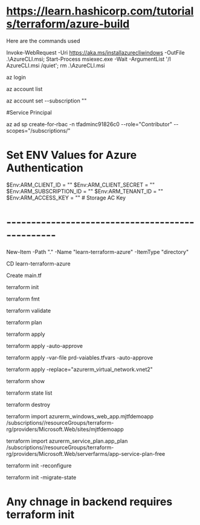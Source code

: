 # https://learn.hashicorp.com/tutorials/terraform/azure-build

Here are the commands used

Invoke-WebRequest -Uri https://aka.ms/installazurecliwindows -OutFile .\AzureCLI.msi; Start-Process msiexec.exe -Wait -ArgumentList '/I AzureCLI.msi /quiet'; rm .\AzureCLI.msi

az login

az account list

az account set --subscription "<Subscription ID>"

#Service Principal

az ad sp create-for-rbac -n tfadminc91826c0 --role="Contributor" --scopes="/subscriptions/<Subscription ID>"

# Set ENV Values for Azure Authentication

$Env:ARM_CLIENT_ID = ""
$Env:ARM_CLIENT_SECRET = ""
$Env:ARM_SUBSCRIPTION_ID = ""
$Env:ARM_TENANT_ID = ""
$Env:ARM_ACCESS_KEY = ""  # Storage AC Key

# ------------------------------------------------

New-Item -Path "." -Name "learn-terraform-azure" -ItemType "directory"

CD learn-terraform-azure

Create main.tf

terraform init

terraform fmt

terraform validate

terraform plan

terraform apply

terraform apply -auto-approve

terraform apply -var-file prd-vaiables.tfvars -auto-approve 

terraform apply -replace="azurerm_virtual_network.vnet2"

terraform show

terraform state list

terraform destroy

terraform import azurerm_windows_web_app.mjtfdemoapp /subscriptions/<Subscription ID>/resourceGroups/terraform-rg/providers/Microsoft.Web/sites/mjtfdemoapp

terraform import azurerm_service_plan.app_plan /subscriptions/<Subscription ID>/resourceGroups/terraform-rg/providers/Microsoft.Web/serverfarms/app-service-plan-free

terraform init -reconfigure

terraform init -migrate-state

# Any chnage in backend requires terraform init



